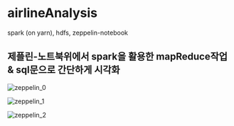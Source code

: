 # airlineAnalysis
spark (on yarn), hdfs, zeppelin-notebook


## 제플린-노트북위에서 spark을 활용한 mapReduce작업 & sql문으로 간단하게 시각화



![zeppelin_0](https://user-images.githubusercontent.com/35649392/46274173-7e9ec980-c593-11e8-94df-1a3057401500.png)

![zeppelin_1](https://user-images.githubusercontent.com/35649392/46274174-7e9ec980-c593-11e8-87e3-8e2e77bc0414.png)

![zeppelin_2](https://user-images.githubusercontent.com/35649392/46274175-7e9ec980-c593-11e8-9983-ba555b5e02e3.png)


